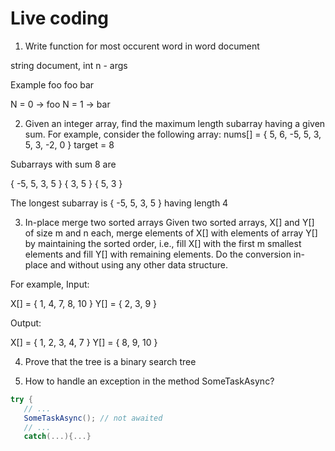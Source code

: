 # Live coding

1. Write function for most occurent word in word document

string document, int n - args 

Example
foo foo bar

N = 0 -> foo
N = 1 -> bar


2. Given an integer array, find the maximum length subarray having a given sum.
For example, consider the following array:
nums[] = { 5, 6, -5, 5, 3, 5, 3, -2, 0 }
target = 8
 
 
Subarrays with sum 8 are
 
{ -5, 5, 3, 5 }
{ 3, 5 }
{ 5, 3 }
 
The longest subarray is { -5, 5, 3, 5 } having length 4

3. In-place merge two sorted arrays
Given two sorted arrays, X[] and Y[] of size m and n each, merge elements of X[] with elements of array Y[] by maintaining the sorted order, i.e., 
fill X[] with the first m smallest elements and fill Y[] with remaining elements.
Do the conversion in-place and without using any other data structure.
 
For example,
Input:
 
X[] = { 1, 4, 7, 8, 10 }
Y[] = { 2, 3, 9 }
 
Output:
 
X[] = { 1, 2, 3, 4, 7 }
Y[] = { 8, 9, 10 }

4. Prove that the tree is a binary search tree

5. How to handle an exception in the method SomeTaskAsync?
```csharp
try {
   // ...
   SomeTaskAsync(); // not awaited
   // ...
   catch(...){...}
```